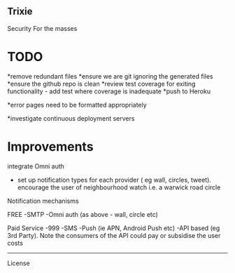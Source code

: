 Trixie
------

Security For the masses

TODO
====

*remove redundant files
*ensure we are git ignoring the generated files
*ensure the github repo is clean
*review test coverage for exiting functionality - add test where coverage is inadequate
*push to Heroku

*error pages need to be formatted appropriately

*investigate continuous deployment servers

Improvements
============

integrate Omni auth 
- set up notification types for each provider ( eg wall, circles, tweet).
  encourage the user of neighbourhood watch i.e. a warwick road circle

Notification mechanisms

FREE
  -SMTP
  -Omni auth (as above - wall, circle etc)

Paid Service
  -999
  -SMS
  -Push (ie APN, Android Push etc)
  -API based (eg 3rd Party). Note the consumers of the API could pay or subsidise the user costs
________________________

License